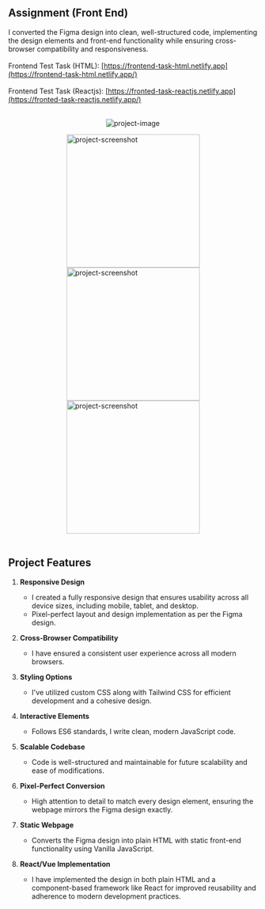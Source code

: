 ## Assignment (Front End)

I converted the Figma design into clean, well-structured code, implementing the design elements and front-end functionality while ensuring cross-browser compatibility and responsiveness.
<br/><br/>
Frontend Test Task (HTML): [https://frontend-task-html.netlify.app](https://frontend-task-html.netlify.app/)
<br/><br/>
Frontend Test Task (Reactjs): [https://fronted-task-reactjs.netlify.app](https://fronted-task-reactjs.netlify.app/)
<br/><br/>
<p align="center"><img src="https://i.ibb.co.com/vvWN6qx/Screenshot-4.png" alt="project-image"></p>
<div style="display: flex;flex-wrap: wrap;justify-content: center;align-items: center;">
  <img src="https://i.ibb.co.com/0q6ZCbk/Screenshot-5-min.png" alt="project-screenshot" width="269">
  <img src="https://i.ibb.co.com/t22RKhR/Screenshot-6-min.png" alt="project-screenshot" width="269">
  <img src="https://i.ibb.co.com/Gdgmgmb/Screenshot-7-min.png" alt="project-screenshot" width="269">
</div>
<br/>

## Project Features  

1. **Responsive Design**  
   - I created a fully responsive design that ensures usability across all device sizes, including mobile, tablet, and desktop. 
   - Pixel-perfect layout and design implementation as per the Figma design.  

2. **Cross-Browser Compatibility**  
   - I have ensured a consistent user experience across all modern browsers.  

3. **Styling Options**  
   - I've utilized custom CSS along with Tailwind CSS for efficient development and a cohesive design.  

4. **Interactive Elements**  
   - Follows ES6 standards, I write clean, modern JavaScript code. 

5. **Scalable Codebase**  
   - Code is well-structured and maintainable for future scalability and ease of modifications.  

6. **Pixel-Perfect Conversion**  
   - High attention to detail to match every design element, ensuring the webpage mirrors the Figma design exactly.  

7. **Static Webpage**  
   - Converts the Figma design into plain HTML with static front-end functionality using Vanilla JavaScript.  

8. **React/Vue Implementation**  
   - I have implemented the design in both plain HTML and a component-based framework like React for improved reusability and adherence to modern development practices.
